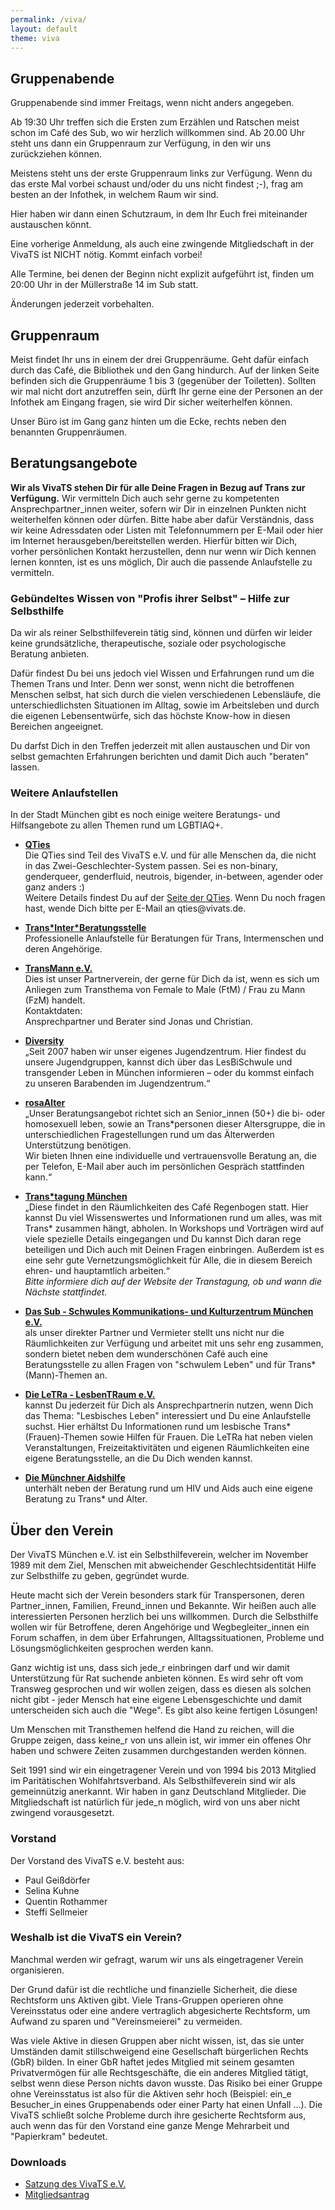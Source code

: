 ```yaml
---
permalink: /viva/
layout: default
theme: viva
---
```


## Gruppenabende

Gruppenabende sind immer Freitags, wenn nicht anders angegeben.

Ab 19:30 Uhr treffen sich die Ersten zum Erzählen und Ratschen meist schon im Café des Sub, wo wir herzlich willkommen sind. Ab 20.00 Uhr steht uns dann ein Gruppenraum zur Verfügung, in den wir uns zurückziehen können.

Meistens steht uns der erste Gruppenraum links zur Verfügung. Wenn du das erste Mal vorbei schaust und/oder du uns nicht findest ;-), frag am besten an der Infothek, in welchem Raum wir sind.

Hier haben wir dann einen Schutzraum, in dem Ihr Euch frei miteinander austauschen könnt.

Eine vorherige Anmeldung, als auch eine zwingende Mitgliedschaft in der VivaTS ist NICHT nötig.
Kommt einfach vorbei!

Alle Termine, bei denen der Beginn nicht explizit aufgeführt ist, finden um 20:00 Uhr in der Müllerstraße 14 im Sub statt.

Änderungen jederzeit vorbehalten.

## Gruppenraum

Meist findet Ihr uns in einem der drei Gruppenräume. Geht dafür einfach durch das Café, die Bibliothek und den Gang hindurch. Auf der linken Seite befinden sich die Gruppenräume 1 bis 3 (gegenüber der Toiletten). Sollten wir mal nicht dort anzutreffen sein, dürft Ihr gerne eine der Personen an der Infothek am Eingang fragen, sie wird Dir sicher weiterhelfen können.

Unser Büro ist im Gang ganz hinten um die Ecke, rechts neben den benannten Gruppenräumen.

## Beratungsangebote

**Wir als VivaTS stehen Dir für alle Deine Fragen in Bezug auf Trans zur Verfügung.**
Wir vermitteln Dich auch sehr gerne zu kompetenten Ansprechpartner_innen weiter, sofern wir Dir in einzelnen Punkten nicht weiterhelfen können oder dürfen. Bitte habe aber dafür Verständnis, dass wir keine Adressdaten oder Listen mit Telefonnummern per E-Mail oder hier im Internet herausgeben/bereitstellen werden. Hierfür bitten wir Dich, vorher persönlichen Kontakt herzustellen, denn nur wenn wir Dich kennen lernen konnten, ist es uns möglich, Dir auch die passende Anlaufstelle zu vermitteln.

### Gebündeltes Wissen von "Profis ihrer Selbst" – Hilfe zur Selbsthilfe

Da wir als reiner Selbsthilfeverein tätig sind, können und dürfen wir leider keine grundsätzliche, therapeutische, soziale oder psychologische Beratung anbieten.

Dafür findest Du bei uns jedoch viel Wissen und Erfahrungen rund um die Themen Trans und Inter. Denn wer sonst, wenn nicht die betroffenen Menschen selbst, hat sich durch die vielen verschiedenen Lebensläufe, die unterschiedlichsten Situationen im Alltag, sowie im Arbeitsleben und durch die eigenen Lebensentwürfe, sich das höchste Know-how in diesen Bereichen angeeignet.

Du darfst Dich in den Treffen jederzeit mit allen austauschen und Dir von selbst gemachten Erfahrungen berichten und damit Dich auch "beraten" lassen.

### Weitere Anlaufstellen

In der Stadt München gibt es noch einige weitere Beratungs- und Hilfsangebote zu allen Themen rund um LGBTIAQ+.

<ul>
<li>
<p><strong><a href="/qties/">QTies</a></strong> <br>
Die QTies sind Teil des VivaTS e.V. und für alle Menschen da, die nicht in das Zwei-Geschlechter-System passen. Sei es non-binary, genderqueer, genderfluid, neutrois, bigender, in-between, agender oder ganz anders :) <br>
Weitere Details findest Du auf der <a href="/qties">Seite der QTies</a>. Wenn Du noch fragen hast, wende Dich bitte per E-Mail an qties@vivats.de.</p>
</li>
<li>
<p><strong><a href="http://www.trans-inter-beratungsstelle.de/">Trans*Inter*Beratungsstelle</a></strong> <br>
Professionelle Anlaufstelle für Beratungen für Trans, Intermenschen und deren Angehörige.</p>
</li>
<li>
<p><strong><a href="http://www.transmann.de/">TransMann e.V.</a></strong> <br>
Dies ist unser Partnerverein, der gerne für Dich da ist, wenn es sich um Anliegen zum Transthema von Female to Male (FtM) / Frau zu Mann (FzM) handelt.<br>
Kontaktdaten:<br>
Ansprechpartner und Berater sind Jonas und Christian.</p>
</li>
<li>
<p><strong><a href="http://www.diversity-muenchen.de/">Diversity</a></strong> <br>
„Seit 2007 haben wir unser eigenes Jugendzentrum. Hier findest du unsere Jugendgruppen, kannst dich über das LesBiSchwule und transgender Leben in München informieren – oder du  kommst einfach zu unseren Barabenden im Jugendzentrum.“</p>
</li>
<li>
<p><strong><a href="http://www.rosa-alter.de/Beratung.html">rosaAlter</a></strong> <br>
„Unser Beratungsangebot richtet sich an Senior_innen (50+) die bi- oder homosexuell leben, sowie an Trans*personen dieser Altersgruppe, die in unterschiedlichen Fragestellungen rund um das Älterwerden Unterstützung benötigen. <br>
Wir bieten Ihnen eine individuelle und vertrauensvolle Beratung an, die per Telefon, E-Mail aber auch im persönlichen Gespräch stattfinden kann.“</p>
</li>
<li>
<p><strong><a href="http://transtagung-muenchen.com/">Trans*tagung München</a></strong> <br>
„Diese findet in den Räumlichkeiten des Café Regenbogen statt. Hier kannst Du viel Wissenswertes und Informationen rund um alles, was mit Trans* zusammen hängt, abholen. In Workshops und Vorträgen wird auf viele spezielle Details eingegangen und Du kannst Dich daran rege beteiligen und Dich auch mit Deinen Fragen einbringen. Außerdem ist es eine sehr gute Vernetzungsmöglichkeit für Alle, die in diesem Bereich ehren- und hauptamtlich arbeiten.“ <br>
<em>Bitte informiere dich auf der Website der Transtagung, ob und wann die Nächste stattfindet. </em></p>
</li>
<li>
<p><strong><a href="https://www.subonline.org">Das Sub - Schwules Kommunikations- und Kulturzentrum München e.V.</a></strong> <br>
als unser direkter Partner und Vermieter stellt uns nicht nur die Räumlichkeiten zur Verfügung und arbeitet mit uns sehr eng zusammen, sondern bietet neben dem wunderschönen Café auch eine Beratungsstelle zu allen Fragen von "schwulem Leben" und für Trans*(Mann)-Themen an.</p>
</li>
<li>
<p><strong><a href="http://www.letra.de/">Die LeTRa - LesbenTRaum e.V.</a></strong> <br>
kannst Du jederzeit für Dich als Ansprechpartnerin nutzen, wenn Dich das Thema: "Lesbisches Leben" interessiert und Du eine Anlaufstelle suchst. Hier erhältst Du Informationen rund um lesbische Trans*(Frauen)-Themen sowie Hilfen für Frauen. Die LeTRa hat neben vielen Veranstaltungen, Freizeitaktivitäten und eigenen Räumlichkeiten eine eigene Beratungsstelle, an die Du Dich wenden kannst. </p>
</li>
<li><strong><a href="http://www.muenchner-aidshilfe.de/">Die Münchner Aidshilfe</a></strong> <br>
unterhält neben der Beratung rund um HIV und Aids auch eine eigene Beratung zu Trans* und Alter.</li>
</ul>

## Über den Verein

Der VivaTS München e.V. ist ein Selbsthilfeverein, welcher im November 1989 mit dem Ziel, Menschen mit abweichender Geschlechtsidentität Hilfe zur Selbsthilfe zu geben, gegründet wurde.

Heute macht sich der Verein besonders stark für Transpersonen, deren Partner_innen, Familien, Freund_innen und Bekannte. Wir heißen auch alle interessierten Personen herzlich bei uns willkommen. Durch die Selbsthilfe wollen wir für Betroffene, deren Angehörige und Wegbegleiter_innen ein Forum schaffen, in dem über Erfahrungen, Alltagssituationen, Probleme und Lösungsmöglichkeiten gesprochen werden kann.

Ganz wichtig ist uns, dass sich jede_r einbringen darf und wir damit Unterstützung für Rat suchende anbieten können. Es wird sehr oft vom Transweg gesprochen und wir wollen zeigen, dass es diesen als solchen nicht gibt - jeder Mensch hat eine eigene Lebensgeschichte und damit unterscheiden sich auch die "Wege". Es gibt also keine fertigen Lösungen!

Um Menschen mit Transthemen helfend die Hand zu reichen, will die Gruppe zeigen, dass keine_r von uns allein ist, wir immer ein offenes Ohr haben und schwere Zeiten zusammen durchgestanden werden können.

Seit 1991 sind wir ein eingetragener Verein und von 1994 bis 2013 Mitglied im Paritätischen Wohlfahrtsverband. Als Selbsthilfeverein sind wir als gemeinnützig anerkannt. Wir haben in ganz Deutschland Mitglieder. Die Mitgliedschaft ist natürlich für jede_n möglich, wird von uns aber nicht zwingend vorausgesetzt.


### Vorstand

Der Vorstand des VivaTS e.V. besteht aus:

* Paul Geißdörfer
* Selina Kuhne
* Quentin Rothammer
* Steffi Sellmeier


### Weshalb ist die VivaTS ein Verein?

Manchmal werden wir gefragt, warum wir uns als eingetragener Verein organisieren.

Der Grund dafür ist die rechtliche und finanzielle Sicherheit, die diese Rechtsform uns Aktiven gibt. Viele Trans-Gruppen operieren ohne Vereinsstatus oder eine andere vertraglich abgesicherte Rechtsform, um Aufwand zu sparen und "Vereinsmeierei" zu vermeiden.

Was viele Aktive in diesen Gruppen aber nicht wissen, ist, das sie unter Umständen damit stillschweigend eine Gesellschaft bürgerlichen Rechts (GbR) bilden. In einer GbR haftet jedes Mitglied mit seinem gesamten Privatvermögen für alle Rechtsgeschäfte, die ein anderes Mitglied tätigt, selbst wenn diese Person nichts davon wusste. Das Risiko bei einer Gruppe ohne Vereinsstatus ist also für die Aktiven sehr hoch (Beispiel: ein_e Besucher_in eines Gruppenabends oder einer Party hat einen Unfall ...). Die VivaTS schließt solche Probleme durch ihre gesicherte Rechtsform aus, auch wenn das für den Vorstand eine ganze Menge Mehrarbeit und "Papierkram" bedeutet. 


### Downloads

* [Satzung des VivaTS e.V.](/download/satzung.pdf)
* [Mitgliedsantrag](/download/mitgliedsantrag.pdf)
